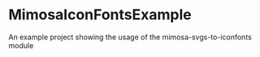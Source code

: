 MimosaIconFontsExample
======================

An example project showing the usage of the mimosa-svgs-to-iconfonts module
